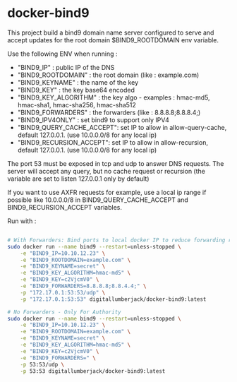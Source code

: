 docker-bind9 
================
This project build a bind9 domain name server configured to serve and accept updates for the root domain $BIND9_ROOTDOMAIN env variable.

Use the following ENV when running :

- "BIND9_IP" : public IP of the DNS
- "BIND9_ROOTDOMAIN" : the root domain (like : example.com)
- "BIND9_KEYNAME" : the name of the key
- "BIND9_KEY" : the key base64 encoded
- "BIND9_KEY_ALGORITHM" : the key algo - examples : hmac-md5, hmac-sha1, hmac-sha256, hmac-sha512
- "BIND9_FORWARDERS" : the forwarders (like : 8.8.8.8;8.8.8.4;)
- "BIND9_IPV4ONLY" : set bind9 to support only IPV4
- "BIND9_QUERY_CACHE_ACCEPT": set IP to allow in allow-query-cache, default 127.0.0.1. (use 10.0.0.0/8 for any local ip)
- "BIND9_RECURSION_ACCEPT": set IP to allow in allow-recursion, default 127.0.0.1. (use 10.0.0.0/8 for any local ip)

The port 53 must be exposed in tcp and udp to answer DNS requests. The server will accept any query, but no cache request or recursion (the variable are set to listen 127.0.0.1 only by default)

If you want to use AXFR requests for example, use a local ip range if possible like 10.0.0.0/8 in BIND9_QUERY_CACHE_ACCEPT and BIND9_RECURSION_ACCEPT variables.

Run with :

```bash

# With Forwarders: Bind ports to local docker IP to reduce forwarding risk
sudo docker run --name bind9 --restart=unless-stopped \
    -e "BIND9_IP=10.10.12.23" \
    -e "BIND9_ROOTDOMAIN=example.com" \
    -e "BIND9_KEYNAME=secret" \
    -e "BIND9_KEY_ALGORITHM=hmac-md5" \
    -e "BIND9_KEY=c2VjcmV0" \
    -e "BIND9_FORWARDERS=8.8.8.8;8.8.4.4;" \
    -p "172.17.0.1:53:53/udp" \
    -p "172.17.0.1:53:53" digitallumberjack/docker-bind9:latest

# No Forwarders - Only For Authority
sudo docker run --name bind9 --restart=unless-stopped \
    -e "BIND9_IP=10.10.12.23" \
    -e "BIND9_ROOTDOMAIN=example.com" \
    -e "BIND9_KEYNAME=secret" \
    -e "BIND9_KEY_ALGORITHM=hmac-md5" \
    -e "BIND9_KEY=c2VjcmV0" \
    -e "BIND9_FORWARDERS=" \
    -p 53:53/udp \
    -p 53:53 digitallumberjack/docker-bind9:latest

```
